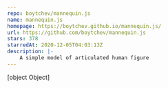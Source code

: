 ```yaml
---
repo: boytchev/mannequin.js
name: mannequin.js
homepage: https://boytchev.github.io/mannequin.js/
url: https://github.com/boytchev/mannequin.js
stars: 378
starredAt: 2020-12-05T04:03:13Z
description: |-
    A simple model of articulated human figure
---
```


[object Object]
